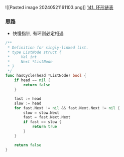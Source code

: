 ![[Pasted image 20240521161103.png]]
[141. 环形链表](https://leetcode.cn/problems/linked-list-cycle/)

### 思路
- 快慢指针, 有环则必定相遇

```go
/**
 * Definition for singly-linked list.
 * type ListNode struct {
 *     Val int
 *     Next *ListNode
 * }
 */
func hasCycle(head *ListNode) bool {
	if head == nil {
		return false
	}

	fast := head
	slow := head
	for fast.Next != nil && fast.Next.Next != nil {
		slow = slow.Next
		fast = fast.Next.Next
		if fast == slow {
			return true
		}
	}

	return false
}
```
